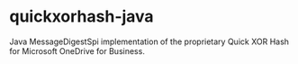 # quickxorhash-java
Java MessageDigestSpi implementation of the proprietary Quick XOR Hash for Microsoft OneDrive for Business.